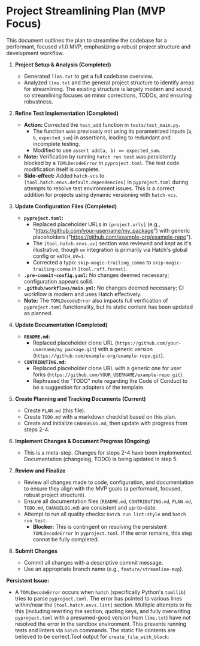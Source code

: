 # Project Streamlining Plan (MVP Focus)

This document outlines the plan to streamline the codebase for a performant, focused v1.0 MVP, emphasizing a robust project structure and development workflow.

1.  **Project Setup & Analysis (Completed)**
    *   Generated `llms.txt` to get a full codebase overview.
    *   Analyzed `llms.txt` and the general project structure to identify areas for streamlining. The existing structure is largely modern and sound, so streamlining focuses on minor corrections, TODOs, and ensuring robustness.

2.  **Refine Test Implementation (Completed)**
    *   **Action:** Corrected the `test_add` function in `tests/test_main.py`.
        *   The function was previously not using its parametrized inputs (`a`, `b`, `expected_sum`) in assertions, leading to redundant and incomplete testing.
        *   Modified to use `assert add(a, b) == expected_sum`.
    *   **Note:** Verification by running `hatch run test` was persistently blocked by a `TOMLDecodeError` in `pyproject.toml`. The test code modification itself is complete.
    *   **Side-effect:** Added `hatch-vcs` to `[tool.hatch.envs.default.dependencies]` in `pyproject.toml` during attempts to resolve test environment issues. This is a correct addition for projects using dynamic versioning with `hatch-vcs`.

3.  **Update Configuration Files (Completed)**
    *   **`pyproject.toml`:**
        *   Replaced placeholder URLs in `[project.urls]` (e.g., "https://github.com/your-username/my_package") with generic placeholders ("https://github.com/example-org/example-repo").
        *   The `[tool.hatch.envs.uv]` section was reviewed and kept as it's illustrative, though `uv` integration is primarily via Hatch's global config or `HATCH_UV=1`.
        *   Corrected a typo: `skip-magic-trailing_comma` to `skip-magic-trailing-comma` in `[tool.ruff.format]`.
    *   **`.pre-commit-config.yaml`:** No changes deemed necessary; configuration appears solid.
    *   **`.github/workflows/main.yml`:** No changes deemed necessary; CI workflow is modern and uses Hatch effectively.
    *   **Note:** The `TOMLDecodeError` also impacts full verification of `pyproject.toml` functionality, but its static content has been updated as planned.

4.  **Update Documentation (Completed)**
    *   **`README.md`:**
        *   Replaced placeholder clone URL (`https://github.com/your-username/my_package.git`) with a generic version (`https://github.com/example-org/example-repo.git`).
    *   **`CONTRIBUTING.md`:**
        *   Replaced placeholder clone URL with a generic one for user forks (`https://github.com/YOUR_USERNAME/example-repo.git`).
        *   Rephrased the "TODO" note regarding the Code of Conduct to be a suggestion for adopters of the template.

5.  **Create Planning and Tracking Documents (Current)**
    *   Create `PLAN.md` (this file).
    *   Create `TODO.md` with a markdown checklist based on this plan.
    *   Create and initialize `CHANGELOG.md`, then update with progress from steps 2-4.

6.  **Implement Changes & Document Progress (Ongoing)**
    *   This is a meta-step. Changes for steps 2-4 have been implemented. Documentation (changelog, TODO) is being updated in step 5.

7.  **Review and Finalize**
    *   Review all changes made to code, configuration, and documentation to ensure they align with the MVP goals (a performant, focused, robust project structure).
    *   Ensure all documentation files (`README.md`, `CONTRIBUTING.md`, `PLAN.md`, `TODO.md`, `CHANGELOG.md`) are consistent and up-to-date.
    *   Attempt to run all quality checks: `hatch run lint:style` and `hatch run test`.
        *   **Blocker:** This is contingent on resolving the persistent `TOMLDecodeError` in `pyproject.toml`. If the error remains, this step cannot be fully completed.

8.  **Submit Changes**
    *   Commit all changes with a descriptive commit message.
    *   Use an appropriate branch name (e.g., `feature/streamline-mvp`).

**Persistent Issue:**
*   A `TOMLDecodeError` occurs when `hatch` (specifically Python's `tomllib`) tries to parse `pyproject.toml`. The error has pointed to various lines within/near the `[tool.hatch.envs.lint]` section. Multiple attempts to fix this (including rewriting the section, quoting keys, and fully overwriting `pyproject.toml` with a presumed-good version from `llms.txt`) have not resolved the error in the sandbox environment. This prevents running tests and linters via `hatch` commands. The static file contents are believed to be correct.Tool output for `create_file_with_block`:
